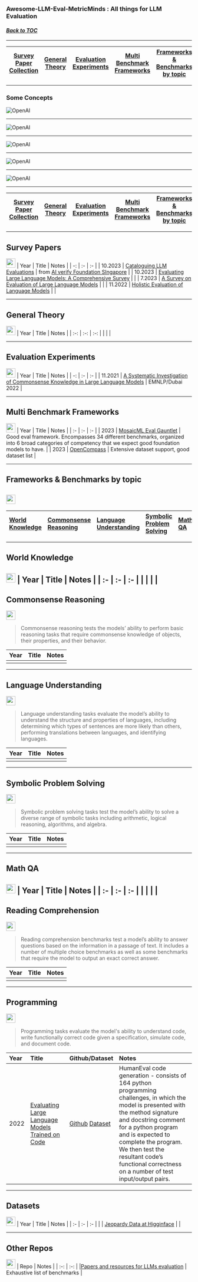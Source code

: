 ### Awesome-LLM-Eval-MetricMinds : All things for LLM Evaluation
#### _[Back to TOC](https://github.com/xsankar/Awesome-Awesome-LLM)_
***
| [Survey Paper Collection](#survey-papers) | [General Theory](#general-theory) | [Evaluation Experiments](#evaluation-experiments) | [Multi Benchmark Frameworks](#multi-benchmark-frameworks) |[Frameworks & Benchmarks by topic](#frameworks--benchmarks-by-topic) | [Datasets](#datasets) | [Other Repos](#other-repos) |
| :-: | :-: | :-: | :-: |:-: |:-: |:-: |
***
### Some Concepts
![OpenAI](./images/NPS-v07-p26.png)
***
![OpenAI](./images/NPS-v07-p27.png)
***
![OpenAI](./images/NPS-v07-p29.png)
***
![OpenAI](./images/NPS-v07-p30.png)
***
![OpenAI](./images/NPS-v07-p31.png)
***
| [Survey Paper Collection](#survey-papers) | [General Theory](#general-theory) | [Evaluation Experiments](#evaluation-experiments) | [Multi Benchmark Frameworks](#multi-benchmark-frameworks) |[Frameworks & Benchmarks by topic](#frameworks--benchmarks-by-topic) | [Datasets](#datasets) | [Other Repos](#other-repos) |
| :-: | :-: | :-: | :-: |:-: |:-: |:-: |
***
## Survey Papers 
[<img src="images/back_button_2.png" width="25" height="25">](#some-concepts)
| Year | Title | Notes | 
| -: | :- | :- |
| 10.2023 | [Cataloguing LLM Evaluations](https://aiverifyfoundation.sg/downloads/Cataloguing_LLM_Evaluations.pdf) | from [AI verify Foundation SIngapore](https://aiverifyfoundation.sg/) |
| 10.2023 | [Evaluating Large Language Models: A Comprehensive Survey](https://arxiv.org/abs/2310.19736) | |
| 7.2023 | [A Survey on Evaluation of Large Language Models](https://arxiv.org/abs/2307.03109) | |
| 11.2022 | [Holistic Evaluation of Language Models](https://arxiv.org/abs/2211.09110) |  |
***
## General Theory 
[<img src="images/back_button_2.png" width="25" height="25">](#some-concepts)
| Year | Title | Notes | 
| :-: | :-: | :-: |
|  |  | 
***
## Evaluation Experiments 
[<img src="images/back_button_2.png" width="25" height="25">](#some-concepts)
| Year | Title | Notes | 
| -: | :- | :- |
| 11.2021 | [A Systematic Investigation of Commonsense Knowledge in Large Language Models](https://arxiv.org/abs/2111.00607) | EMNLP/Dubai 2022 | 
***
## Multi Benchmark Frameworks 
[<img src="images/back_button_2.png" width="25" height="25">](#some-concepts)
| Year | Title | Notes | 
| :- | :- | :- |
| 2023 | [MosaicML Eval Gauntlet](https://www.mosaicml.com/llm-evaluation) | Good eval framework. Encompasses 34 different benchmarks, organized into 6 broad categories of competency that we expect good foundation models to have. |
| 2023 | [OpenCompass](https://github.com/open-compass/opencompass) | Extensive dataset support, good dataset list |
***
## Frameworks & Benchmarks by topic 
[<img src="images/back_button_2.png" width="25" height="25">](#some-concepts)
---
| [World Knowledge](#world-knowledge) | [Commonsense Reasoning](#commonsense-reasoning) | [Language Understanding](#language-understanding) | [Symbolic Problem Solving](#symbolic-problem-solving) |[Math QA](#math-qa) | [Reading Comprehension](#reading-comprehension) | [Programming](programming) |
| :- | :- | :- | :- |:- |:- | :- |
***
## World Knowledge 
[<img src="images/back_button.png" width="25" height="25">](#frameworks--benchmarks-by-topic)
| Year | Title | Notes | 
| :- | :- | :- |
|  |  |  |
---
## Commonsense Reasoning 
[<img src="images/back_button.png" width="25" height="25">](#frameworks--benchmarks-by-topic)
> Commonsense reasoning tests the models’ ability to perform basic reasoning tasks that require commonsense knowledge of objects, their properties, and their behavior.

| Year | Title | Notes | 
| :- | :- | :- |
|  |  |  |
---
## Language Understanding
[<img src="images/back_button.png" width="25" height="25">](#frameworks--benchmarks-by-topic)
> Language understanding tasks evaluate the model’s ability to understand the structure and properties of languages, including determining which types of sentences are more likely than others, performing translations between languages, and identifying languages.

| Year | Title | Notes | 
| :- | :- | :- |
|  |  |  |
---
## Symbolic Problem Solving 
[<img src="images/back_button.png" width="25" height="25">](#frameworks--benchmarks-by-topic)
> Symbolic problem solving tasks test the model’s ability to solve a diverse range of symbolic tasks including arithmetic, logical reasoning, algorithms, and algebra.

| Year | Title | Notes | 
| :- | :- | :- |
|  |  |  |
---
## Math QA 
[<img src="images/back_button.png" width="25" height="25">](#frameworks--benchmarks-by-topic)
| Year | Title | Notes | 
| :- | :- | :- |
|  |  |  |
---
## Reading Comprehension 
[<img src="images/back_button.png" width="25" height="25">](#frameworks--benchmarks-by-topic)
> Reading comprehension benchmarks test a model’s ability to answer questions based on the information in a passage of text. It includes a number of multiple choice benchmarks as well as some benchmarks that require the model to output an exact correct answer.

| Year | Title | Notes | 
| :- | :- | :- |
|  |  |  |
---
## Programming
[<img src="images/back_button.png" width="25" height="25">](#frameworks--benchmarks-by-topic)
> Programming tasks evaluate the model's ability to understand code, write functionally correct code given a specification, simulate code, and document code.

| Year | Title | Github/Dataset | Notes | 
| :- | :- | :- | :- |
| 2022 | [Evaluating Large Language Models Trained on Code](https://arxiv.org/abs/2107.03374)  | [Github](https://github.com/openai/human-eval) [Dataset](https://paperswithcode.com/dataset/humaneval) | HumanEval code generation - consists of 164 python programming challenges, in which the model is presented with the method signature and docstring comment for a python program and is expected to complete the program. We then test the resultant code’s functional correctness on a number of test input/output pairs. |
***
## Datasets 
[<img src="images/back_button_2.png" width="25" height="25">](#some-concepts)
| Year | Title | Notes | 
| :- | :- | :- |
|  | [Jeopardy Data at Higginface](https://huggingface.co/datasets/jeopardy) |  |
***
## Other Repos 
[<img src="images/back_button_2.png" width="25" height="25">](#some-concepts)
| Repo | Notes | 
| :-: | :-: |
|[Papers and resources for LLMs evaluation](https://github.com/MLGroupJLU/LLM-eval-survey) | Exhaustive list of benchmarks |

 
